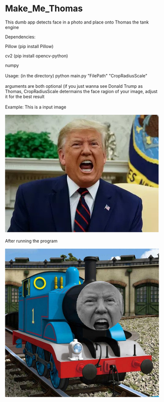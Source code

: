 # Make_Me_Thomas
This dumb app detects face in a photo and place onto Thomas the tank engine

Dependencies:

Pillow  (pip install Pillow)

cv2     (pip install opencv-python)

numpy
<br></br>
Usage: (in the directory) python main.py "FilePath" "CropRadiusScale" <br></br>
arguments are both optional (if you just wanna see Donald Trump as Thomas,
CropRadiusScale determains the face ragion of your image, adjust it for the best result
<br></br>
Example:
This is a input image
<br></br>
  ![Input Example](/test/dt.jpg)
  <br></br>
After running the program
<br></br>
  ![Output Example](/output.jpg)
